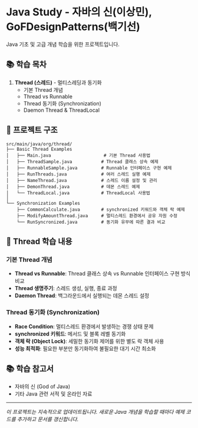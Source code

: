 # Java Study - 자바의 신(이상민), GoFDesignPatterns(백기선)

Java 기초 및 고급 개념 학습을 위한 프로젝트입니다.

## 📚 학습 목차

1. **Thread (스레드)** - 멀티스레딩과 동기화
   - 기본 Thread 개념
   - Thread vs Runnable
   - Thread 동기화 (Synchronization)
   - Daemon Thread & ThreadLocal

## 📁 프로젝트 구조

```
src/main/java/org/thread/
├── Basic Thread Examples
│   ├── Main.java                    # 기본 Thread 사용법
│   ├── ThreadSample.java           # Thread 클래스 상속 예제
│   ├── RunnableSample.java         # Runnable 인터페이스 구현 예제
│   ├── RunThreads.java             # 여러 스레드 실행 예제
│   ├── NameThread.java             # 스레드 이름 설정 및 관리
│   ├── DemonThread.java            # 데몬 스레드 예제
│   └── ThreadLocal.java            # ThreadLocal 사용법
│
└── Synchronization Examples
    ├── CommonCalculate.java        # synchronized 키워드와 객체 락 예제
    ├── ModifyAmountThread.java     # 멀티스레드 환경에서 공유 자원 수정
    └── RunSyncronized.java         # 동기화 유무에 따른 결과 비교
```

## 🧵 Thread 학습 내용

### 기본 Thread 개념
- **Thread vs Runnable**: Thread 클래스 상속 vs Runnable 인터페이스 구현 방식 비교
- **Thread 생명주기**: 스레드 생성, 실행, 종료 과정
- **Daemon Thread**: 백그라운드에서 실행되는 데몬 스레드 설정

### Thread 동기화 (Synchronization)
- **Race Condition**: 멀티스레드 환경에서 발생하는 경쟁 상태 문제
- **synchronized 키워드**: 메서드 및 블록 레벨 동기화
- **객체 락 (Object Lock)**: 세밀한 동기화 제어를 위한 별도 락 객체 사용
- **성능 최적화**: 필요한 부분만 동기화하여 불필요한 대기 시간 최소화


## 📚 학습 참고서

- 자바의 신 (God of Java)
- 기타 Java 관련 서적 및 온라인 자료

---

*이 프로젝트는 지속적으로 업데이트됩니다. 새로운 Java 개념을 학습할 때마다 예제 코드를 추가하고 문서를 갱신합니다.*
